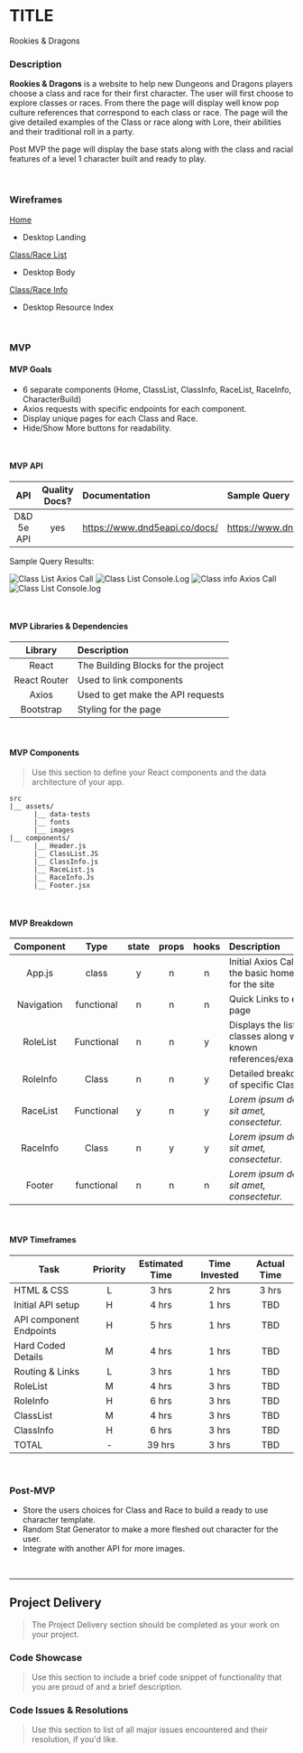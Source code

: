 
# TITLE <!-- omit in toc -->

Rookies & Dragons

### Description

**Rookies & Dragons** is a website to help new Dungeons and Dragons players choose a class and race for their first character. The user will first choose to explore classes or races. From there the page will display well know pop culture references that correspond to each class or race. The page will the give detailed examples of the Class or race along with Lore, their abilities and their traditional roll in a party.

Post MVP the page will display the base stats along with the class and racial features of a level 1 character built and ready to play. 

<br>

### Wireframes


[Home](https://drive.google.com/file/d/1DkVOb-4zL9pin0A_sRljizEGWkaJsaFI/view?usp=sharing)

- Desktop Landing

[Class/Race List](https://drive.google.com/file/d/17R43niQwydDN2BPbEkk3fu_4Zk0IW0iM/view?usp=sharing)

- Desktop Body

[Class/Race Info](https://drive.google.com/file/d/1TDffkgfFxwnqw8wIfToRkGtOjLBBn_5b/view?usp=sharing)

- Desktop Resource Index


<br>

### MVP

#### MVP Goals

- 6 separate components (Home, ClassList, ClassInfo, RaceList, RaceInfo, CharacterBuild)
- Axios requests with specific endpoints for each component.
- Display unique pages for each Class and Race. 
- Hide/Show More buttons for readability.

<br>

#### MVP API

|    API     | Quality Docs? | Documentation | Sample Query                            |
| :--------: | :-----------: | :------------ | :-------------------------------------- |
| D&D 5e API |      yes      | https://www.dnd5eapi.co/docs/| https://www.dnd5eapi.co/api/https://www.dnd5eapi.co/api/ |

Sample Query Results:

![Class List Axios Call](https://res.cloudinary.com/dyrvlnond/image/upload/v1593393870/Class-list_-_axios_Call_frrnur.png)
![Class List Console.Log](https://res.cloudinary.com/dyrvlnond/image/upload/v1593393870/class-list_-console_lssmb5.png)
![Class info Axios Call](https://res.cloudinary.com/dyrvlnond/image/upload/v1593393870/Class-Info_-Axios_Call_ndj0ma.png)
![Class List Console.log](https://res.cloudinary.com/dyrvlnond/image/upload/v1593393870/Class-Info_lu6v8q.png)

<br>

#### MVP Libraries & Dependencies


|   Library    | Description                                |
| :----------: | :----------------------------------------- |
|    React     | The Building Blocks for the project |
| React Router | Used to link components |
|     Axios    | Used to get make the API requests |
|   Bootstrap  | Styling for the page |

<br>

#### MVP Components

> Use this section to define your React components and the data architecture of your app.

```
src
|__ assets/
      |__ data-tests
      |__ fonts
      |__ images
|__ components/
      |__ Header.js
      |__ ClassList.JS
      |__ ClassInfo.js
      |__ RaceList.js
      |__ RaceInfo.Js
      |__ Footer.jsx
```

<br>

#### MVP Breakdown


|  Component   |    Type    | state | props | hooks | Description                                |
| :----------: | :--------: | :---: | :---: | :---: | :----------------------------------------- |
|    App.js    |   class    |   y   |   n   |   n   | Initial Axios Call and the basic homepage for the site |
|  Navigation  | functional |   n   |   n   |   n   | Quick Links to every page|
|   RoleList   | Functional |   n   |   n   |   y   | Displays the list of classes along with known references/examples |
|   RoleInfo   |    Class   |   n   |   n   |   y   | Detailed breakdown of specific Classes     |
|   RaceList   | Functional |   y   |   n   |   y   | _Lorem ipsum dolor sit amet, consectetur._ |
|   RaceInfo   |    Class   |   n   |   y   |   y   | _Lorem ipsum dolor sit amet, consectetur._ |
|    Footer    | functional |   n   |   n   |   n   | _Lorem ipsum dolor sit amet, consectetur._ |

<br>

#### MVP Timeframes


| Task                      | Priority | Estimated Time | Time Invested | Actual Time |
| ----------------          | :------: | :------------: | :-----------: | :---------: |
| HTML & CSS                |    L     |     3 hrs      |     2 hrs     |    3 hrs    |
| Initial API setup         |    H     |     4 hrs      |     1 hrs     |     TBD     |
| API component Endpoints   |    H     |     5 hrs      |     1 hrs     |     TBD     |
| Hard Coded Details        |    M     |     4 hrs      |     1 hrs     |     TBD     |
| Routing & Links           |    L     |     3 hrs      |     1 hrs     |     TBD     |
| RoleList                  |    M     |     4 hrs      |     3 hrs     |     TBD     |
| RoleInfo                  |    H     |     6 hrs      |     3 hrs     |     TBD     |
| ClassList                 |    M     |     4 hrs      |     3 hrs     |     TBD     |
| ClassInfo                 |    H     |     6 hrs      |     3 hrs     |     TBD     |
| TOTAL                     |    -     |     39 hrs     |     3 hrs     |     TBD     |


<br>

### Post-MVP


- Store the users choices for Class and Race to build a ready to use character template.  
- Random Stat Generator to make a more fleshed out character for the user.
- Integrate with another API for more images.

<br>

***

## Project Delivery

> The Project Delivery section should be completed as your work on your project.

### Code Showcase

> Use this section to include a brief code snippet of functionality that you are proud of and a brief description.

### Code Issues & Resolutions

> Use this section to list of all major issues encountered and their resolution, if you'd like.